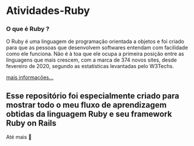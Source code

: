 # Atividades-Ruby

### O que é Ruby ?

O Ruby é uma linguagem de programação orientada a objetos e foi criado para que as pessoas que desenvolvem softwares entendam com facilidade como ele funciona. Não é à toa que ele ocupa a primeira posição entre as linguagens que mais crescem, com a marca de 374 novos sites, desde fevereiro de 2020, segundo as estatísticas levantadas pelo W3Techs.

[mais informações...](https://pt.wikipedia.org/wiki/Ruby_(linguagem_de_programa%C3%A7%C3%A3o))

## Esse repositório foi especialmente criado para mostrar todo o meu fluxo de aprendizagem obtidas da linguagem Ruby e seu framework Ruby on Rails

Até mais 👋
